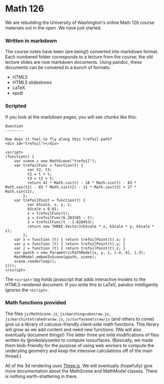 Math 126
========

We are rebuilding the University of Washington's online Math 126 course materials out in the open. We have just started.

### Written in markdown
The course notes have been (are being!) converted into markdown format. Each numbered folder corresponds to a lecture from the course; the old lecture slides are now markdown documents. Using pandoc, these documents can be convered to a bunch of formats:

  - HTML5
  - HTML5 slideshows
  - LaTeX
  - epub

### Scripted

If you look at the markdown pages, you will see chunks like this:
```
Question
--------

How does it feel to fly along this trefoil path?
<div id="trefoil"></div>

<script>
(function() {
    var scene = new MathScene("trefoil");
    var trefoilFunc = function(t) {
          var t2, t3;
          t2 = t + t;
          t3 = t2 + t;
          return 41 * Math.cos(t) - 18 * Math.sin(t) - 83 * Math.cos(t2) - 83 * Math.sin(t2) - 11 * Math.cos(t3) + 27 * Math.sin(t3);
        };
    var trefoilPoint = function(t) {
          var kScale, x, y, z;
          kScale = 0.01;
          x = trefoilFunc(t);
          y = trefoilFunc(6.283185 - t);
          z = trefoilFunc(t - 1.828453);
          return new THREE.Vector3(kScale * x, kScale * y, kScale * z);
        };
    var x = function (t) { return trefoilPoint(t).x; }
    var y = function (t) { return trefoilPoint(t).y; }
    var z = function (t) { return trefoilPoint(t).z; }
    var ppath = new ParametricPathModel(x, y, z, [-4, 4], 1.3);
    MathModel.embedInScene(ppath, scene);
    scene.renderloop();
}());
</script>
```
The `<script>` tag holds javascript that adds interactive models to the HTML5-rendered document. If you write this to LaTeX, pandoc intelligently ignores the `<script>`.

### Math functions provided

The files `js/MathScene.js`, `js/marchingcubesraw.js`, `js/marchintetrahedraraw.js`, `js/surfacenetsraw/js` (and others to come) give us a library of calculus-friendly client-side math functions. This library will grow as we add content and need new functions. (We will also eventually document things!) The latter three are mild modifications of files written by @mikolalysenko to compute isosurfaces. (Basically, we made them blob-friendly for the purpose of using web workers to compute the underyling geometry and keep the intensive calculations off of the main thread.)

All of the 3d rendering uses [Three.js](threejs.org). We will eventually (hopefully) give more documentation about the MathScene and MathModel classes. There is nothing earth-shattering in there.
